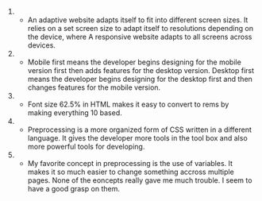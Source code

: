 1. - An adaptive website adapts itself to fit into different screen sizes. It relies on a set screen size to adapt itself to resolutions depending on the device, where A responsive website adapts to all screens across devices.

2. - Mobile first means the developer begins designing for the mobile version first then adds features for the desktop version. Desktop first means the developer begins designing for the desktop first and then changes features for the mobile version.

3. - Font size 62.5% in HTML makes it easy to convert to rems by making everything 10 based.

4. - Preprocessing is a more organized form of CSS written in a different language.  It gives the developer more tools in the tool box and also more powerful tools for developing.

5. - My favorite concept in preprocessing is the use of variables. It makes it so much easier to change something accross multiple pages. None of the eoncepts really gave me much trouble. I seem to have a good grasp on them.
